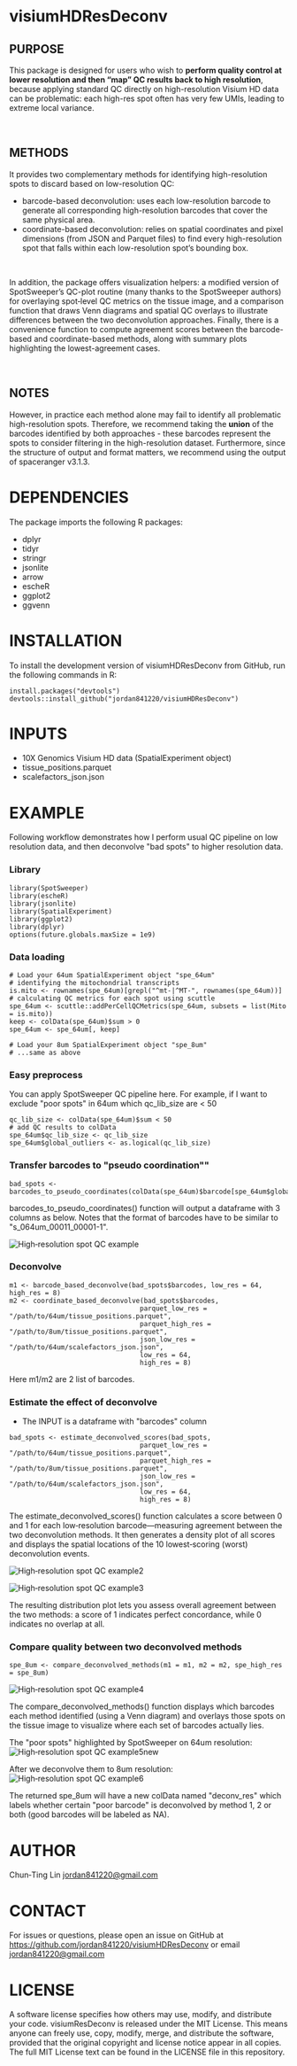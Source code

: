 # visiumHDResDeconv

## PURPOSE
This package is designed for users who wish to **perform quality control at lower resolution and then “map” QC results back to high resolution**, because applying standard QC directly on high-resolution Visium HD data can be problematic: each high-res spot often has very few UMIs, leading to extreme local variance. 

<br>

## METHODS
It provides two complementary methods for identifying high-resolution spots to discard based on low-resolution QC:
- barcode-based deconvolution: uses each low-resolution barcode to generate all corresponding high-resolution barcodes that cover the same physical area.
- coordinate-based deconvolution: relies on spatial coordinates and pixel dimensions (from JSON and Parquet files) to find every high-resolution spot that falls within each low-resolution spot’s bounding box. 

<br>

In addition, the package offers visualization helpers: a modified version of SpotSweeper’s QC-plot routine (many thanks to the SpotSweeper authors) for overlaying spot‐level QC metrics on the tissue image, and a comparison function that draws Venn diagrams and spatial QC overlays to illustrate differences between the two deconvolution approaches. Finally, there is a convenience function to compute agreement scores between the barcode-based and coordinate-based methods, along with summary plots highlighting the lowest-agreement cases.

<br>

## NOTES
However, in practice each method alone may fail to identify all problematic high-resolution spots. Therefore, we recommend taking the **union** of the barcodes identified by both approaches - these barcodes represent the spots to consider filtering in the high-resolution dataset. Furthermore, since the structure of output and format matters, we recommend using the output of spaceranger v3.1.3.

# DEPENDENCIES
The package imports the following R packages:
- dplyr
- tidyr
- stringr
- jsonlite
- arrow
- escheR
- ggplot2
- ggvenn

# INSTALLATION
To install the development version of visiumHDResDeconv from GitHub, run the following commands in R:
```
install.packages("devtools")
devtools::install_github("jordan841220/visiumHDResDeconv")
```

# INPUTS
- 10X Genomics Visium HD data (SpatialExperiment object)
- tissue_positions.parquet
- scalefactors_json.json


# EXAMPLE
Following workflow demonstrates how I perform usual QC pipeline on low resolution data, and then deconvolve "bad spots" to higher resolution data.

### Library
```
library(SpotSweeper)
library(escheR)
library(jsonlite)
library(SpatialExperiment)
library(ggplot2)
library(dplyr)
options(future.globals.maxSize = 1e9)
```

### Data loading
```
# Load your 64um SpatialExperiment object "spe_64um"
# identifying the mitochondrial transcripts
is.mito <- rownames(spe_64um)[grepl("^mt-|^MT-", rownames(spe_64um))]
# calculating QC metrics for each spot using scuttle
spe_64um <- scuttle::addPerCellQCMetrics(spe_64um, subsets = list(Mito = is.mito))
keep <- colData(spe_64um)$sum > 0
spe_64um <- spe_64um[, keep]

# Load your 8um SpatialExperiment object "spe_8um"
# ...same as above
```
### Easy preprocess
You can apply SpotSweeper QC pipeline here. For example, if I want to exclude "poor spots" in 64um which qc_lib_size are < 50
```
qc_lib_size <- colData(spe_64um)$sum < 50
# add QC results to colData
spe_64um$qc_lib_size <- qc_lib_size
spe_64um$global_outliers <- as.logical(qc_lib_size) 
```

### Transfer barcodes to "pseudo coordination""
```
bad_spots <- barcodes_to_pseudo_coordinates(colData(spe_64um)$barcode[spe_64um$global_outliers])
```
barcodes_to_pseudo_coordinates() function will output a dataframe with 3 columns as below. Notes that the format of barcodes have to be similar to "s_064um_00011_00001-1".

![High‐resolution spot QC example](man/figures/barcodes_to_pseudo_coordinates_example.png)


### Deconvolve
```
m1 <- barcode_based_deconvolve(bad_spots$barcodes, low_res = 64, high_res = 8)
m2 <- coordinate_based_deconvolve(bad_spots$barcodes, 
                                 parquet_low_res = "/path/to/64um/tissue_positions.parquet",
                                 parquet_high_res = "/path/to/8um/tissue_positions.parquet",
                                 json_low_res = "/path/to/64um/scalefactors_json.json",
                                 low_res = 64, 
                                 high_res = 8)
```
Here m1/m2 are 2 list of barcodes.


### Estimate the effect of deconvolve
- The INPUT is a dataframe with "barcodes" column
```
bad_spots <- estimate_deconvolved_scores(bad_spots, 
                                 parquet_low_res = "/path/to/64um/tissue_positions.parquet",
                                 parquet_high_res = "/path/to/8um/tissue_positions.parquet",
                                 json_low_res = "/path/to/64um/scalefactors_json.json",
                                 low_res = 64, 
                                 high_res = 8)
```
The estimate_deconvolved_scores() function calculates a score between 0 and 1 for each low‐resolution barcode—measuring agreement between the two deconvolution methods. It then generates a density plot of all scores and displays the spatial locations of the 10 lowest‐scoring (worst) deconvolution events.

![High‐resolution spot QC example2](man/figures/estimate_deconvolved_scores_example1.png)

![High‐resolution spot QC example3](man/figures/estimate_deconvolved_scores_example2.png)

The resulting distribution plot lets you assess overall agreement between the two methods: a score of 1 indicates perfect concordance, while 0 indicates no overlap at all.



### Compare quality between two deconvolved methods
```
spe_8um <- compare_deconvolved_methods(m1 = m1, m2 = m2, spe_high_res = spe_8um)
```
![High‐resolution spot QC example4](man/figures/compare_deconvolved_methods_example1.png)

The compare_deconvolved_methods() function displays which barcodes each method identified (using a Venn diagram) and overlays those spots on the tissue image to visualize where each set of barcodes actually lies.
<br>

The "poor spots" highlighted by SpotSweeper on 64um resolution:
![High‐resolution spot QC example5new](man/figures/compare_deconvolved_methods_example2new.png)

After we deconvolve them to 8um resolution:
![High‐resolution spot QC example6](man/figures/compare_deconvolved_methods_example3.png)

The returned spe_8um will have a new colData named "deconv_res" which labels whether certain "poor barcode" is deconvolved by method 1, 2 or both (good barcodes will be labeled as NA).


# AUTHOR
Chun‐Ting Lin jordan841220@gmail.com

# CONTACT
For issues or questions, please open an issue on GitHub at https://github.com/jordan841220/visiumHDResDeconv or email jordan841220@gmail.com


# LICENSE
A software license specifies how others may use, modify, and distribute your code. visiumResDeconv is released under the MIT License. This means anyone can freely use, copy, modify, merge, and distribute the software, provided that the original copyright and license notice appear in all copies. The full MIT License text can be found in the LICENSE file in this repository.

